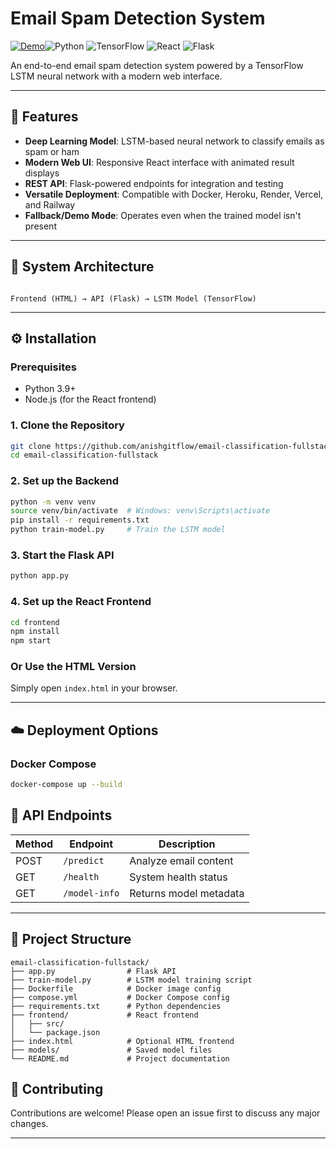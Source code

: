 # Email Spam Detection System

[![Demo](https://img.shields.io/badge/demo-available-green)](https://anishgitflow.github.io/email-classification-fullstack/)![Python](https://img.shields.io/badge/python-3.9-blue) 
![TensorFlow](https://img.shields.io/badge/tensorflow-2.x-orange) 
![React](https://img.shields.io/badge/react-18-blue) 
![Flask](https://img.shields.io/badge/flask-2.x-lightgrey)

An end-to-end email spam detection system powered by a TensorFlow LSTM neural network with a modern web interface.

---

## 🚀 Features

- **Deep Learning Model**: LSTM-based neural network to classify emails as spam or ham
- **Modern Web UI**: Responsive React interface with animated result displays
- **REST API**: Flask-powered endpoints for integration and testing
- **Versatile Deployment**: Compatible with Docker, Heroku, Render, Vercel, and Railway
- **Fallback/Demo Mode**: Operates even when the trained model isn't present
  
---

## 🧠 System Architecture

```

Frontend (HTML) → API (Flask) → LSTM Model (TensorFlow)

````

---

## ⚙️ Installation

### Prerequisites

- Python 3.9+
- Node.js (for the React frontend)

### 1. Clone the Repository

```bash
git clone https://github.com/anishgitflow/email-classification-fullstack.git
cd email-classification-fullstack
````

### 2. Set up the Backend

```bash
python -m venv venv
source venv/bin/activate  # Windows: venv\Scripts\activate
pip install -r requirements.txt
python train-model.py     # Train the LSTM model
```

### 3. Start the Flask API

```bash
python app.py
```

### 4. Set up the React Frontend

```bash
cd frontend
npm install
npm start
```

### Or Use the HTML Version

Simply open `index.html` in your browser.

---

## ☁️ Deployment Options

### Docker Compose

```bash
docker-compose up --build
```

## 🔌 API Endpoints

| Method | Endpoint      | Description            |
| ------ | ------------- | ---------------------- |
| POST   | `/predict`    | Analyze email content  |
| GET    | `/health`     | System health status   |
| GET    | `/model-info` | Returns model metadata |

---

## 📁 Project Structure

```
email-classification-fullstack/
├── app.py                # Flask API
├── train-model.py        # LSTM model training script
├── Dockerfile            # Docker image config
├── compose.yml           # Docker Compose config
├── requirements.txt      # Python dependencies
├── frontend/             # React frontend
│   ├── src/
│   └── package.json
├── index.html            # Optional HTML frontend
├── models/               # Saved model files
└── README.md             # Project documentation
```

## 🤝 Contributing

Contributions are welcome! Please open an issue first to discuss any major changes.

---
